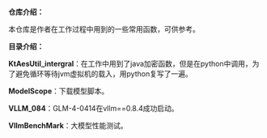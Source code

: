 **仓库介绍：**

本仓库是作者在工作过程中用到的一些常用函数，可供参考。

**目录介绍：**

**KtAesUtil_intergral**：在工作中用到了java加密函数，但是在python中调用，为了避免循环等待jvm虚拟机的载入，用python复写了一遍。

**ModelScope**：下载模型脚本。

**VLLM_084**：GLM-4-0414在vllm==0.8.4成功启动。

**VllmBenchMark**：大模型性能测试。